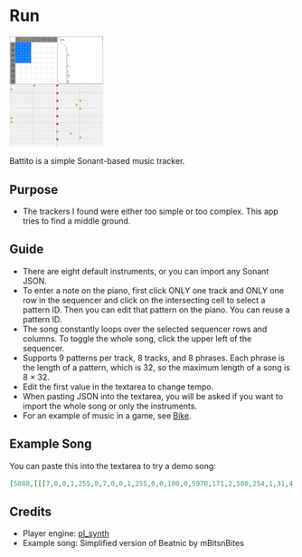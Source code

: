 
<h1><a href="//bacionejs.github.io/battito/index.html" style="text-decoration: none; color: inherit;">Run</a></h1>

<a href="//bacionejs.github.io/battito/index.html" target="_blank">
    <img src="README.jpg" width="33%" />
</a>


Battito is a simple Sonant-based music tracker.

## Purpose
- The trackers I found were either too simple or too complex. This app tries to find a middle ground.

## Guide

- There are eight default instruments, or you can import any Sonant JSON.
- To enter a note on the piano, first click ONLY one track and ONLY one row in the sequencer and click on the intersecting cell to select a pattern ID. Then you can edit that pattern on the piano. You can reuse a pattern ID.
- The song constantly loops over the selected sequencer rows and columns. To toggle the whole song, click the upper left of the sequencer.
- Supports 9 patterns per track, 8 tracks, and 8 phrases. Each phrase is the length of a pattern, which is 32, so the maximum length of a song is 8 × 32.
- Edit the first value in the textarea to change tempo.
- When pasting JSON into the textarea, you will be asked if you want to import the whole song or only the instruments.
- For an example of music in a game, see [Bike](https://github.com/bacionejs/bike).

## Example Song

You can paste this into the textarea to try a demo song:

```json
[5088,[[[7,0,0,1,255,0,7,0,0,1,255,0,0,100,0,5970,171,2,500,254,1,31,4,21],[1,1,1,1],[[147,0,0,0,147,0,0,0,147,0,0,0,147,0,0,0,147,0,0,0,147,0,0,0,147,0,0,0,147]]],[[7,0,0,0,255,2,7,0,4,0,255,2,0,88,2000,7505,255,2,3144,51,6,60,4,64,0,1,7,179],[1,1,1,1],[[0,0,123,0,0,0,0,0,0,0,0,0,0,0,123,0,123]]],[[7,0,0,0,192,2,7,0,0,0,201,3,0,100,150,7505,191,2,5839,254,6,121,6,147,0,1,6,195],[1,1,2,3],[[135,0,0,0,0,0,0,0,159,0,157,0,159,0,0,0,0,0,0,0,0,0,0,0,147,154,0,159],[138,0,0,0,0,0,0,0,150,0,159,0,162,0,0,0,0,0,0,0,0,0,150,0,162,150,0,159],[149,0,0,0,0,0,0,0,149,0,150,0,154,0,0,0,0,0,0,0,0,0,0,0,147,157,0,159]]]]]
```

## Credits
- Player engine: [pl_synth](https://github.com/phoboslab/pl_synth)
- Example song: Simplified version of Beatnic by mBitsnBites
